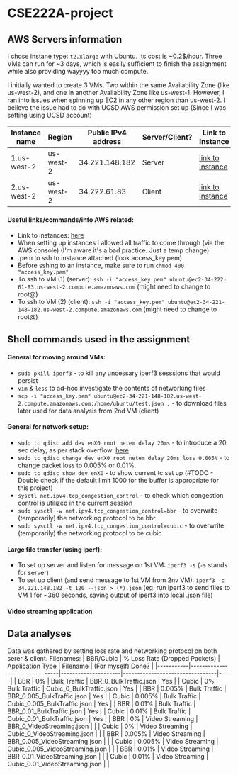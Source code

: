 # CSE222A-project

## AWS Servers information
I chose instane type: `t2.xlarge` with Ubuntu. Its cost is ~0.2$/hour. Three VMs can run for ~3 days, which is easily sufficient to finish the assignment while also providing wayyyy too much compute.

I initially wanted to create 3 VMs. Two within the same Availability Zone (like us-west-2), and one in another Availability Zone like us-west-1. However, I ran into issues when spinning up EC2 in any other region than us-west-2. I believe the issue had to do with UCSD AWS permission set up (Since I was setting using UCSD account)

| Instance name | Region | Public IPv4 address  | Server/Client?   | Link to Instance |
|---------------|----------|----------|----------|------------------|
|   1.us-west-2       |   us-west-2  |   34.221.148.182|   Server  | [link to instance](https://us-west-2.console.aws.amazon.com/ec2/home?region=us-west-2#InstanceDetails:instanceId=i-0a12e67effb95a521)      |
|   2.us-west-2       |   us-west-2  |   34.222.61.83  |   Client  | [link to instance](https://us-west-2.console.aws.amazon.com/ec2/home?region=us-west-2#InstanceDetails:instanceId=i-07929b2333abd47c0)      |

#### Useful links/commands/info AWS related:
* Link to instances: [here](https://us-west-2.console.aws.amazon.com/ec2/home?region=us-west-2#Instances:instanceState=running)
* When setting up instances I allowed all traffic to come through (via the AWS console) (I'm aware it's a bad practice. Just a temp change)
* .pem to ssh to instance attached (look access_key.pem)
* Before sshing to an instance, make sure to run `chmod 400 "access_key.pem"`
* To ssh to VM (1) (server): `ssh -i "access_key.pem" ubuntu@ec2-34-222-61-83.us-west-2.compute.amazonaws.com` (might need to change to root@)
* To ssh to VM (2) (client): `ssh -i "access_key.pem" ubuntu@ec2-34-221-148-182.us-west-2.compute.amazonaws.com` (might need to change to root@)


## Shell commands used in the assignment

#### General for moving around VMs:
* `sudo pkill iperf3` - to kill any uncessary iperf3 sesssions that would persist
* `vim` & `less` to ad-hoc investigate the contents of networking files
* `scp -i "access_key.pem" ubuntu@ec2-34-221-148-182.us-west-2.compute.amazonaws.com:/home/ubuntu/test.json .` - to download files later used for data analysis from 2nd VM (client)

#### General for network setup:
* `sudo tc qdisc add dev enX0 root netem delay 20ms` - to introduce a 20 sec delay, as per stack overflow: [here](https://serverfault.com/questions/787006/how-to-add-latency-and-bandwidth-limit-interface-using-tc)
* `sudo tc qdisc change dev enX0 root netem delay 20ms loss 0.005%` - to change packet loss to 0.005% or 0.01%.
* `sudo tc qdisc show dev enX0` - to show current tc set up (#TODO - Double check if the default limit 1000 for the buffer is appropriate for this project)
* `sysctl net.ipv4.tcp_congestion_control` - to check which congestion control is utilized in the current session
* `sudo sysctl -w net.ipv4.tcp_congestion_control=bbr` - to overwrite (temporarily) the networking protocol to be bbr
* `sudo sysctl -w net.ipv4.tcp_congestion_control=cubic` - to overwrite (temporarily) the networking protocol to be cubic

#### Large file transfer (using iperf):
* To set up server and listen for message on 1st VM: `iperf3 -s` (`-s` stands for server)
* To set up client (and send message to 1st VM from 2nv VM): `iperf3 -c 34.221.148.182 -t 120 --json > (*).json` (eg. run iperf3 to send files to VM 1 for ~360 seconds, saving output of iperf3 into local .json file)


#### Video streaming application


## Data analyses
Data was gathered by setting loss rate and networking protocol on both serer & client.
Filenames:
| BBR/Cubic | % Loss Rate (Dropped Packets) | Application Type    | Filename                        | (For myself) Done? |
|-----------|-------------------------------|---------------------|---------------------------------|-----|
| BBR       | 0%                            | Bulk Traffic        | BBR_0_BulkTraffic.json          |   Yes  |
| Cubic     | 0%                            | Bulk Traffic        | Cubic_0_BulkTraffic.json        |   Yes  |
| BBR       | 0.005%                        | Bulk Traffic        | BBR_0.005_BulkTraffic.json      |   Yes  |
| Cubic     | 0.005%                        | Bulk Traffic        | Cubic_0.005_BulkTraffic.json    |   Yes  |
| BBR       | 0.01%                         | Bulk Traffic        | BBR_0.01_BulkTraffic.json       |   Yes  |
| Cubic     | 0.01%                         | Bulk Traffic        | Cubic_0.01_BulkTraffic.json     |   Yes  |
| BBR       | 0%                            | Video Streaming     | BBR_0_VideoStreaming.json       |     |
| Cubic     | 0%                            | Video Streaming     | Cubic_0_VideoStreaming.json     |     |
| BBR       | 0.005%                        | Video Streaming     | BBR_0.005_VideoStreaming.json   |     |
| Cubic     | 0.005%                        | Video Streaming     | Cubic_0.005_VideoStreaming.json |     |
| BBR       | 0.01%                         | Video Streaming     | BBR_0.01_VideoStreaming.json    |     |
| Cubic     | 0.01%                         | Video Streaming     | Cubic_0.01_VideoStreaming.json  |     |